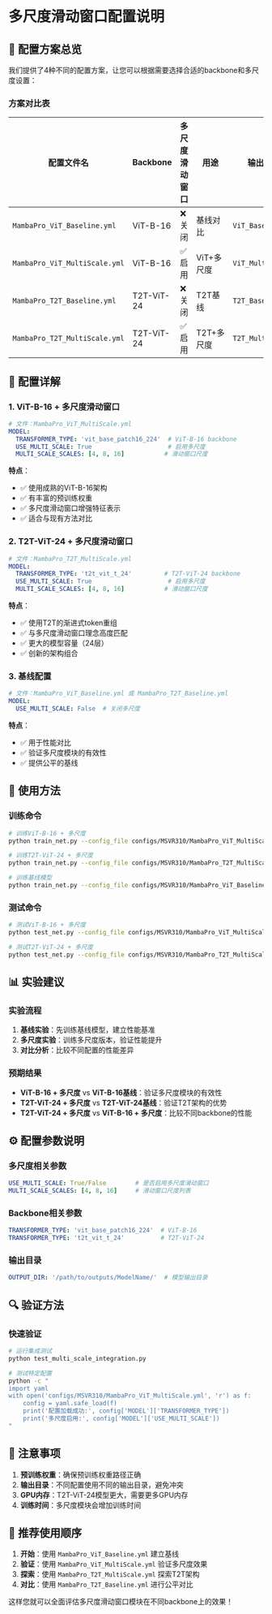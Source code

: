 # 多尺度滑动窗口配置说明

## 🎯 **配置方案总览**

我们提供了4种不同的配置方案，让您可以根据需要选择合适的backbone和多尺度设置：

### **方案对比表**

| 配置文件名 | Backbone | 多尺度滑动窗口 | 用途 | 输出目录 |
|-----------|----------|----------------|------|----------|
| `MambaPro_ViT_Baseline.yml` | ViT-B-16 | ❌ 关闭 | 基线对比 | `ViT_Baseline/` |
| `MambaPro_ViT_MultiScale.yml` | ViT-B-16 | ✅ 启用 | ViT+多尺度 | `ViT_MultiScale/` |
| `MambaPro_T2T_Baseline.yml` | T2T-ViT-24 | ❌ 关闭 | T2T基线 | `T2T_Baseline/` |
| `MambaPro_T2T_MultiScale.yml` | T2T-ViT-24 | ✅ 启用 | T2T+多尺度 | `T2T_MultiScale/` |

## 🔧 **配置详解**

### **1. ViT-B-16 + 多尺度滑动窗口**
```yaml
# 文件：MambaPro_ViT_MultiScale.yml
MODEL:
  TRANSFORMER_TYPE: 'vit_base_patch16_224'  # ViT-B-16 backbone
  USE_MULTI_SCALE: True                     # 启用多尺度
  MULTI_SCALE_SCALES: [4, 8, 16]           # 滑动窗口尺度
```

**特点**：
- ✅ 使用成熟的ViT-B-16架构
- ✅ 有丰富的预训练权重
- ✅ 多尺度滑动窗口增强特征表示
- ✅ 适合与现有方法对比

### **2. T2T-ViT-24 + 多尺度滑动窗口**
```yaml
# 文件：MambaPro_T2T_MultiScale.yml
MODEL:
  TRANSFORMER_TYPE: 't2t_vit_t_24'         # T2T-ViT-24 backbone
  USE_MULTI_SCALE: True                     # 启用多尺度
  MULTI_SCALE_SCALES: [4, 8, 16]           # 滑动窗口尺度
```

**特点**：
- ✅ 使用T2T的渐进式token重组
- ✅ 与多尺度滑动窗口理念高度匹配
- ✅ 更大的模型容量（24层）
- ✅ 创新的架构组合

### **3. 基线配置**
```yaml
# 文件：MambaPro_ViT_Baseline.yml 或 MambaPro_T2T_Baseline.yml
MODEL:
  USE_MULTI_SCALE: False  # 关闭多尺度
```

**特点**：
- ✅ 用于性能对比
- ✅ 验证多尺度模块的有效性
- ✅ 提供公平的基线

## 🚀 **使用方法**

### **训练命令**
```bash
# 训练ViT-B-16 + 多尺度
python train_net.py --config_file configs/MSVR310/MambaPro_ViT_MultiScale.yml

# 训练T2T-ViT-24 + 多尺度
python train_net.py --config_file configs/MSVR310/MambaPro_T2T_MultiScale.yml

# 训练基线模型
python train_net.py --config_file configs/MSVR310/MambaPro_ViT_Baseline.yml
```

### **测试命令**
```bash
# 测试ViT-B-16 + 多尺度
python test_net.py --config_file configs/MSVR310/MambaPro_ViT_MultiScale.yml

# 测试T2T-ViT-24 + 多尺度
python test_net.py --config_file configs/MSVR310/MambaPro_T2T_MultiScale.yml
```

## 📊 **实验建议**

### **实验流程**
1. **基线实验**：先训练基线模型，建立性能基准
2. **多尺度实验**：训练多尺度版本，验证性能提升
3. **对比分析**：比较不同配置的性能差异

### **预期结果**
- **ViT-B-16 + 多尺度** vs **ViT-B-16基线**：验证多尺度模块的有效性
- **T2T-ViT-24 + 多尺度** vs **T2T-ViT-24基线**：验证T2T架构的优势
- **T2T-ViT-24 + 多尺度** vs **ViT-B-16 + 多尺度**：比较不同backbone的性能

## ⚙️ **配置参数说明**

### **多尺度相关参数**
```yaml
USE_MULTI_SCALE: True/False        # 是否启用多尺度滑动窗口
MULTI_SCALE_SCALES: [4, 8, 16]     # 滑动窗口尺度列表
```

### **Backbone相关参数**
```yaml
TRANSFORMER_TYPE: 'vit_base_patch16_224'  # ViT-B-16
TRANSFORMER_TYPE: 't2t_vit_t_24'          # T2T-ViT-24
```

### **输出目录**
```yaml
OUTPUT_DIR: '/path/to/outputs/ModelName/'  # 模型输出目录
```

## 🔍 **验证方法**

### **快速验证**
```bash
# 运行集成测试
python test_multi_scale_integration.py

# 测试特定配置
python -c "
import yaml
with open('configs/MSVR310/MambaPro_ViT_MultiScale.yml', 'r') as f:
    config = yaml.safe_load(f)
    print('配置加载成功:', config['MODEL']['TRANSFORMER_TYPE'])
    print('多尺度启用:', config['MODEL']['USE_MULTI_SCALE'])
"
```

## 📝 **注意事项**

1. **预训练权重**：确保预训练权重路径正确
2. **输出目录**：不同配置使用不同的输出目录，避免冲突
3. **GPU内存**：T2T-ViT-24模型更大，需要更多GPU内存
4. **训练时间**：多尺度模块会增加训练时间

## 🎯 **推荐使用顺序**

1. **开始**：使用 `MambaPro_ViT_Baseline.yml` 建立基线
2. **验证**：使用 `MambaPro_ViT_MultiScale.yml` 验证多尺度效果
3. **探索**：使用 `MambaPro_T2T_MultiScale.yml` 探索T2T架构
4. **对比**：使用 `MambaPro_T2T_Baseline.yml` 进行公平对比

这样您就可以全面评估多尺度滑动窗口模块在不同backbone上的效果！
